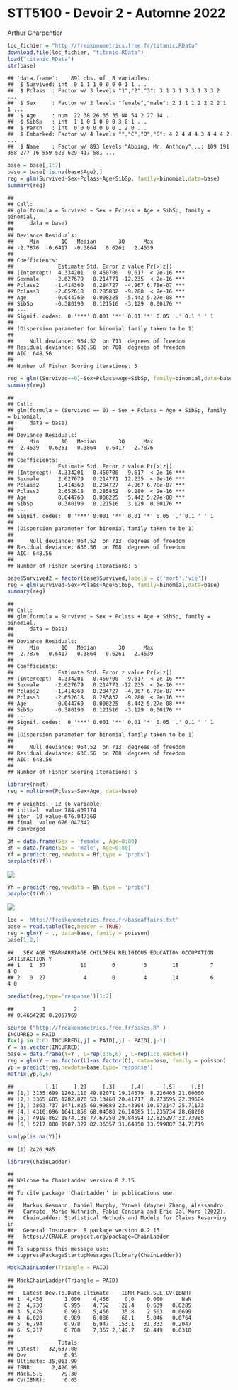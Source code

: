 STT5100 - Devoir 2 - Automne 2022
================
Arthur Charpentier

``` r
loc_fichier = "http://freakonometrics.free.fr/titanic.RData"
download.file(loc_fichier, "titanic.RData")
load("titanic.RData")
str(base)
```

    ## 'data.frame':    891 obs. of  8 variables:
    ##  $ Survived: int  0 1 1 1 0 0 0 0 1 1 ...
    ##  $ Pclass  : Factor w/ 3 levels "1","2","3": 3 1 3 1 3 3 1 3 3 2 ...
    ##  $ Sex     : Factor w/ 2 levels "female","male": 2 1 1 1 2 2 2 2 1 1 ...
    ##  $ Age     : num  22 38 26 35 35 NA 54 2 27 14 ...
    ##  $ SibSp   : int  1 1 0 1 0 0 0 3 0 1 ...
    ##  $ Parch   : int  0 0 0 0 0 0 0 1 2 0 ...
    ##  $ Embarked: Factor w/ 4 levels "","C","Q","S": 4 2 4 4 4 3 4 4 4 2 ...
    ##  $ Name    : Factor w/ 893 levels "Abbing, Mr. Anthony",..: 109 191 358 277 16 559 520 629 417 581 ...

``` r
base = base[,1:7]
base = base[!is.na(base$Age),]
reg = glm(Survived~Sex+Pclass+Age+SibSp, family=binomial,data=base)
summary(reg)
```

    ## 
    ## Call:
    ## glm(formula = Survived ~ Sex + Pclass + Age + SibSp, family = binomial, 
    ##     data = base)
    ## 
    ## Deviance Residuals: 
    ##     Min       1Q   Median       3Q      Max  
    ## -2.7876  -0.6417  -0.3864   0.6261   2.4539  
    ## 
    ## Coefficients:
    ##              Estimate Std. Error z value Pr(>|z|)    
    ## (Intercept)  4.334201   0.450700   9.617  < 2e-16 ***
    ## Sexmale     -2.627679   0.214771 -12.235  < 2e-16 ***
    ## Pclass2     -1.414360   0.284727  -4.967 6.78e-07 ***
    ## Pclass3     -2.652618   0.285832  -9.280  < 2e-16 ***
    ## Age         -0.044760   0.008225  -5.442 5.27e-08 ***
    ## SibSp       -0.380190   0.121516  -3.129  0.00176 ** 
    ## ---
    ## Signif. codes:  0 '***' 0.001 '**' 0.01 '*' 0.05 '.' 0.1 ' ' 1
    ## 
    ## (Dispersion parameter for binomial family taken to be 1)
    ## 
    ##     Null deviance: 964.52  on 713  degrees of freedom
    ## Residual deviance: 636.56  on 708  degrees of freedom
    ## AIC: 648.56
    ## 
    ## Number of Fisher Scoring iterations: 5

``` r
reg = glm((Survived==0)~Sex+Pclass+Age+SibSp, family=binomial,data=base)
summary(reg)
```

    ## 
    ## Call:
    ## glm(formula = (Survived == 0) ~ Sex + Pclass + Age + SibSp, family = binomial, 
    ##     data = base)
    ## 
    ## Deviance Residuals: 
    ##     Min       1Q   Median       3Q      Max  
    ## -2.4539  -0.6261   0.3864   0.6417   2.7876  
    ## 
    ## Coefficients:
    ##              Estimate Std. Error z value Pr(>|z|)    
    ## (Intercept) -4.334201   0.450700  -9.617  < 2e-16 ***
    ## Sexmale      2.627679   0.214771  12.235  < 2e-16 ***
    ## Pclass2      1.414360   0.284727   4.967 6.78e-07 ***
    ## Pclass3      2.652618   0.285832   9.280  < 2e-16 ***
    ## Age          0.044760   0.008225   5.442 5.27e-08 ***
    ## SibSp        0.380190   0.121516   3.129  0.00176 ** 
    ## ---
    ## Signif. codes:  0 '***' 0.001 '**' 0.01 '*' 0.05 '.' 0.1 ' ' 1
    ## 
    ## (Dispersion parameter for binomial family taken to be 1)
    ## 
    ##     Null deviance: 964.52  on 713  degrees of freedom
    ## Residual deviance: 636.56  on 708  degrees of freedom
    ## AIC: 648.56
    ## 
    ## Number of Fisher Scoring iterations: 5

``` r
base$Survived2 = factor(base$Survived,labels = c('mort','vie'))
reg = glm(Survived~Sex+Pclass+Age+SibSp, family=binomial,data=base)
summary(reg)
```

    ## 
    ## Call:
    ## glm(formula = Survived ~ Sex + Pclass + Age + SibSp, family = binomial, 
    ##     data = base)
    ## 
    ## Deviance Residuals: 
    ##     Min       1Q   Median       3Q      Max  
    ## -2.7876  -0.6417  -0.3864   0.6261   2.4539  
    ## 
    ## Coefficients:
    ##              Estimate Std. Error z value Pr(>|z|)    
    ## (Intercept)  4.334201   0.450700   9.617  < 2e-16 ***
    ## Sexmale     -2.627679   0.214771 -12.235  < 2e-16 ***
    ## Pclass2     -1.414360   0.284727  -4.967 6.78e-07 ***
    ## Pclass3     -2.652618   0.285832  -9.280  < 2e-16 ***
    ## Age         -0.044760   0.008225  -5.442 5.27e-08 ***
    ## SibSp       -0.380190   0.121516  -3.129  0.00176 ** 
    ## ---
    ## Signif. codes:  0 '***' 0.001 '**' 0.01 '*' 0.05 '.' 0.1 ' ' 1
    ## 
    ## (Dispersion parameter for binomial family taken to be 1)
    ## 
    ##     Null deviance: 964.52  on 713  degrees of freedom
    ## Residual deviance: 636.56  on 708  degrees of freedom
    ## AIC: 648.56
    ## 
    ## Number of Fisher Scoring iterations: 5

``` r
library(nnet)
reg = multinom(Pclass~Sex+Age, data=base)
```

    ## # weights:  12 (6 variable)
    ## initial  value 784.409174 
    ## iter  10 value 676.047360
    ## final  value 676.047342 
    ## converged

``` r
Bf = data.frame(Sex = 'female', Age=0:80)
Bh = data.frame(Sex = 'male', Age=0:80)
Yf = predict(reg,newdata = Bf,type = 'probs')
barplot(t(Yf))
```

![](regpoisson_files/figure-gfm/unnamed-chunk-2-1.png)<!-- -->

``` r
Yh = predict(reg,newdata = Bh,type = 'probs')
barplot(t(Yh))
```

![](regpoisson_files/figure-gfm/unnamed-chunk-2-2.png)<!-- -->

``` r
loc = 'http://freakonometrics.free.fr/baseaffairs.txt'
base = read.table(loc,header = TRUE)
reg = glm(Y ~ ., data=base, family = poisson)
base[1:2,]
```

    ##   SEX AGE YEARMARRIAGE CHILDREN RELIGIOUS EDUCATION OCCUPATION SATISFACTION Y
    ## 1   1  37           10        0         3        18          7            4 0
    ## 2   0  27            4        0         4        14          6            4 0

``` r
predict(reg,type='response')[1:2]
```

    ##         1         2 
    ## 0.4664290 0.2057969

``` r
source ("http://freakonometrics.free.fr/bases.R" )
INCURRED = PAID
for(j in 2:6) INCURRED[,j] = PAID[,j] - PAID[,j-1]
Y = as.vector(INCURRED)
base = data.frame(Y=Y , L=rep(1:6,6) , C=rep(1:6,each=6))
reg = glm(Y ~ as.factor(L)+as.factor(C), data=base, family = poisson)
yp = predict(reg,newdata=base,type='response')
matrix(yp,6,6)
```

    ##          [,1]     [,2]     [,3]     [,4]      [,5]     [,6]
    ## [1,] 3155.699 1202.110 49.82071 19.14379  8.226405 21.00000
    ## [2,] 3365.605 1282.070 53.13460 20.41717  8.773595 22.39684
    ## [3,] 3863.737 1471.825 60.99889 23.43904 10.072147 25.71173
    ## [4,] 4310.096 1641.858 68.04580 26.14685 11.235734 28.68208
    ## [5,] 4919.862 1874.138 77.67250 29.84594 12.825297 32.73985
    ## [6,] 5217.000 1987.327 82.36357 31.64850 13.599887 34.71719

``` r
sum(yp[is.na(Y)])
```

    ## [1] 2426.985

``` r
library(ChainLadder)
```

    ## 
    ## Welcome to ChainLadder version 0.2.15
    ## 
    ## To cite package 'ChainLadder' in publications use:
    ## 
    ##   Markus Gesmann, Daniel Murphy, Yanwei (Wayne) Zhang, Alessandro
    ##   Carrato, Mario Wuthrich, Fabio Concina and Eric Dal Moro (2022).
    ##   ChainLadder: Statistical Methods and Models for Claims Reserving in
    ##   General Insurance. R package version 0.2.15.
    ##   https://CRAN.R-project.org/package=ChainLadder
    ## 
    ## To suppress this message use:
    ## suppressPackageStartupMessages(library(ChainLadder))

``` r
MackChainLadder(Triangle = PAID)
```

    ## MackChainLadder(Triangle = PAID)
    ## 
    ##   Latest Dev.To.Date Ultimate    IBNR Mack.S.E CV(IBNR)
    ## 1  4,456       1.000    4,456     0.0    0.000      NaN
    ## 2  4,730       0.995    4,752    22.4    0.639   0.0285
    ## 3  5,420       0.993    5,456    35.8    2.503   0.0699
    ## 4  6,020       0.989    6,086    66.1    5.046   0.0764
    ## 5  6,794       0.978    6,947   153.1   31.332   0.2047
    ## 6  5,217       0.708    7,367 2,149.7   68.449   0.0318
    ## 
    ##              Totals
    ## Latest:   32,637.00
    ## Dev:           0.93
    ## Ultimate: 35,063.99
    ## IBNR:      2,426.99
    ## Mack.S.E      79.30
    ## CV(IBNR):      0.03
